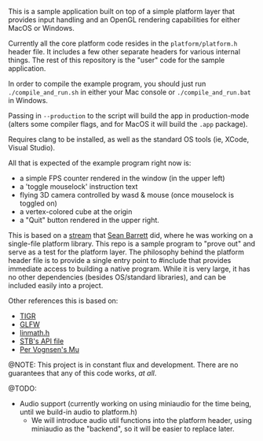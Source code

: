 This is a sample application built on top of a simple platform layer that provides input handling and an OpenGL rendering capabilities for either MacOS or Windows.

Currently all the core platform code resides in the `platform/platform.h` header file. It includes a few other separate headers for various internal things. The rest of this repository is the "user" code for the sample application.

In order to compile the example program, you should just run `./compile_and_run.sh` in either your Mac console or `./compile_and_run.bat` in Windows.

Passing in `--production` to the script will build the app in production-mode (alters some compiler flags, and for MacOS it will build the `.app` package).

Requires clang to be installed, as well as the standard OS tools (ie, XCode, Visual Studio).

All that is expected of the example program right now is:
- a simple FPS counter rendered in the window (in the upper left)
- a 'toggle mouselock' instruction text
- flying 3D camera controlled by wasd & mouse (once mouselock is toggled on)
- a vertex-colored cube at the origin
- a "Quit" button rendered in the upper right.

This is based on a [stream](https://www.youtube.com/watch?v=CJSvTqgBkQk) that [Sean Barrett](https://github.com/nothings) did, where he was working on a single-file platform library.
This repo is a sample program to "prove out" and serve as a test for the platform layer.
The philosophy behind the platform header file is to provide a single entry point to #include that provides immediate access to building a native program.
While it is very large, it has no other dependencies (besides OS/standard libraries), and can be included easily into a project.

Other references this is based on:
- [TIGR](https://github.com/erkkah/tigr)
- [GLFW](https://github.com/glfw/glfw)
- [linmath.h](https://github.com/datenwolf/linmath.h)
- [STB's API file](https://gist.github.com/nothings/ef38135f4aa4799e8f09069a44ded5a2)
- [Per Vognsen's Mu](https://gist.github.com/pervognsen/6a67966c5dc4247a0021b95c8d0a7b72)

@NOTE: This project is in constant flux and development. There are no guarantees that any of this code works, _at all_.

@TODO:
- Audio support (currently working on using miniaudio for the time being, until we build-in audio to platform.h)
  - We will introduce audio util functions into the platform header, using miniaudio as the "backend", so it will be easier to replace later.
